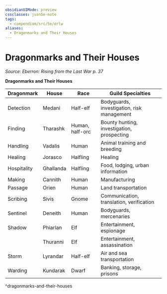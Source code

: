 ```yaml
---
obsidianUIMode: preview
cssclasses: json5e-note
tags:
  - compendium/src/5e/erlw
aliases:
  - Dragonmarks and Their Houses
---
```

# Dragonmarks and Their Houses
*Source: Eberron: Rising from the Last War p. 37* 

**Dragonmarks and Their Houses**

| Dragonmark | House | Race | Guild Specialties |
|------------|-------|------|-------------------|
| Detection | Medani | Half-elf | Bodyguards, investigation, risk management |
| Finding | Tharashk | Human, half-orc | Bounty hunting, investigation, prospecting |
| Handling | Vadalis | Human | Animal training and breeding |
| Healing | Jorasco | Halfling | Healing |
| Hospitality | Ghallanda | Halfling | Food, lodging, urban information |
| Making | Cannith | Human | Manufacturing |
| Passage | Orien | Human | Land transportation |
| Scribing | Sivis | Gnome | Communication, translation, verification |
| Sentinel | Deneith | Human | Bodyguards, mercenaries |
| Shadow | Phiarlan | Elf | Entertainment, espionage |
|  | Thuranni | Elf | Entertainment, assassination |
| Storm | Lyrandar | Half-elf | Air and sea transportation |
| Warding | Kundarak | Dwarf | Banking, storage, prisons |
^dragonmarks-and-their-houses

